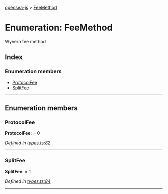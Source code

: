 [opensea-js](../README.md) > [FeeMethod](../enums/feemethod.md)

# Enumeration: FeeMethod

Wyvern fee method

## Index

### Enumeration members

* [ProtocolFee](feemethod.md#protocolfee)
* [SplitFee](feemethod.md#splitfee)

---

## Enumeration members

<a id="protocolfee"></a>

###  ProtocolFee

**ProtocolFee**:  = 0

*Defined in [types.ts:82](https://github.com/ProjectOpenSea/opensea-js/blob/5a2d67e/src/types.ts#L82)*

___
<a id="splitfee"></a>

###  SplitFee

**SplitFee**:  = 1

*Defined in [types.ts:84](https://github.com/ProjectOpenSea/opensea-js/blob/5a2d67e/src/types.ts#L84)*

___

